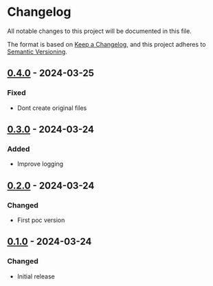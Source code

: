 # Changelog
All notable changes to this project will be documented in this file.

The format is based on [Keep a Changelog](https://keepachangelog.com/en/1.1.0/),
and this project adheres to [Semantic Versioning](https://semver.org/spec/v2.0.0.html).

## [0.4.0] - 2024-03-25
### Fixed
- Dont create original files

## [0.3.0] - 2024-03-24
### Added
- Improve logging

## [0.2.0] - 2024-03-24
### Changed
- First poc version

## [0.1.0] - 2024-03-24
### Changed
- Initial release

[0.4.0]: https://github.com/Skycoder42/apple_fotos_xmp_fixup/compare/v0.3.0...v0.4.0
[0.3.0]: https://github.com/Skycoder42/apple_fotos_xmp_fixup/compare/v0.2.0...v0.3.0
[0.2.0]: https://github.com/Skycoder42/apple_fotos_xmp_fixup/compare/v0.1.0...v0.2.0
[0.1.0]: https://github.com/Skycoder42/apple_fotos_xmp_fixup/releases/tag/v0.1.0
